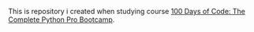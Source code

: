 This is repository i created when studying course [100 Days of Code: The Complete Python Pro Bootcamp](https://www.udemy.com/course/100-days-of-code/).

